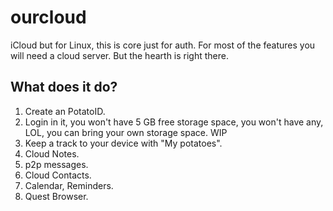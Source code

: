 # ourcloud

iCloud but for Linux, this is core just for auth.
For most of the features you will need a cloud server.
But the hearth is right there.

## What does it do?
1. Create an PotatoID.
2. Login in it, you won't have 5 GB free storage space, you won't have any, LOL, you can bring your own storage space. WIP
3. Keep a track to your device with "My potatoes".
4. Cloud Notes.
5. p2p messages.
6. Cloud Contacts.
7. Calendar, Reminders.
8. Quest Browser.
